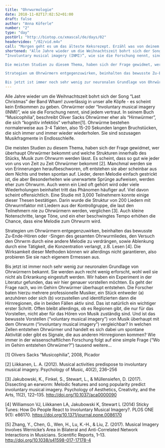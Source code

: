 ```yaml
---
title: "Ohrwurmologie"
date: 2018-11-02T17:02:52+01:00
draft: false
author: "Anna Köferle"
number: "2"
type: "day"
postUrl: "http://biotop.co/xmascal/de/days/02"
headervideo: "/02/vid.m4v"
call: "Morgen geht es um das älteste Keksrezept. Erzähl was von deinem ältesten Keksrezept. #biotop_advent"
shortened: "Alle Jahre wieder um die Weihnachtszeit bohrt sich der Song “Last Christmas” der Band Wham! zuverlässig in unser alle Köpfe - es scheint kein Entkommen zu geben. Ohrwürmer oder
“Involuntary musical imagery (INMI)”, wie sie die Forschung nennt, sind jedem vertraut. In seinem Buch “Musicophilia”, beschreibt Oliver Sacks Ohrwürmer eher als “Hirnwürmer”, die sich “kognitiv infektiös” verhalten. Ohrwürme bestehen normalerweise aus 3-4 Takten, also 15-20 Sekunden langen Bruchstücken, die sich immer und immer wieder wiederholen. Sie sind sozusagen Musikfragmente in Endlosschleife.

Die meisten Studien zu diesem Thema, haben sich der Frage gewidmet, wer überhaupt Ohrwürmer bekommt und welche Strukturen innerhalb des Stücks, Musik zum Ohrwurm werden lässt. Es scheint, dass so gut wie jeder von uns von Zeit zu Zeit Ohrwürmer bekommt. Manchmal werden sie von Erinnerungen heraufbeschworen, oft entstehen sie aber scheinbar aus dem Nichts und treten spontan auf. Lieder, deren Melodie einfach gestrickt ist, die aber Besonderheiten wie unerwartete Sprünge aufweisen, werden eher zum Ohrwurm. Auch wenn ein Lied oft gehört wird oder viele Wiederholungen beinhaltet tritt das Phänomen häufiger auf. Viel davon scheint offensichtlich. Eine Studie mit 3,000 Teilnehmern konnte einige dieser Thesen bestätigen. Darin wurde die Struktur von 200 Liedern mit Ohrwurmfaktor mit Liedern aus der Kontrollgruppe, die laut den Teilnehmern nie zu Ohrwürmern werden, verglichen. Auch kleine Notenschritte, lange Töne, und ein eher beschwingtes Tempo erhöhen die Chance, dass eine Melodie zum Ohrwurm wird.

Strategien um Ohrwürmern entgegenzuwirken, beinhalten das bewusste Zu-Ende-Hören oder -Singen des gesamten Ohrwurmliedes, den Versuch den Ohrwrm durch eine andere Melodie zu verdrängen, sowie Ablenkung durch eine Tätigkeit, die Konzentration verlangt, z.B. Lesen. Die Wirksamkeit dieser Methoden können wir allerdings nicht garantieren, also probieren Sie sie nach eigenem Ermessen aus.

Bis jetzt ist immer noch sehr wenig zur neuronalen Grundlage von Ohrwürmern bekannt. Sie werden auch recht wenig erforscht, wohl weil sie nicht als Erkrankung eingestuft werden. Wir haben ein Experiment in der Literatur gefunden, das wir hier genauer vorstellen möchten. Es geht der Frage nach, wo im Gehirn Ohrwürmer überhaupt entstehen. Die Forscher baten hierzu mehrere professionelle Musiker, ein Stück entweder (a) anzuhören oder sich (b) vorzustellen und identifizierten dann die Hirnregionen, die in beiden Fällen aktiv sind. Das ist natürlich ein wichtiger erster Schritt. Offen bleibt allerdings, ob es Regionen gibt, die nur für das Vorstellen, nicht aber für das Hören von Musik zuständig sind. Und ist das bewusste Vorstellen (“voluntary musical imagery”) von Musik überhaupt mit dem Ohrwurm (“involuntary musical imagery”) vergleichbar? In welchen Zellen entstehen Ohrwürmer und handelt es sich dabei um spontane Aktivität oder gibt es Signale, die aus anderen Hirnregionen kommen? Wie immer in der wissenschaftlichen Forschung folgt auf eine simple Frage (“Wo im Gehirn entstehen Ohrwümer?”) tausend weitere..."
---
```

Alle Jahre wieder um die Weihnachtszeit bohrt sich der Song “Last Christmas” der Band Wham! zuverlässig in unser alle Köpfe - es scheint kein Entkommen zu geben. Ohrwürmer oder
“Involuntary musical imagery (INMI)”, wie sie die Forschung nennt, sind jedem vertraut. In seinem Buch “Musicophilia”, beschreibt Oliver Sacks Ohrwürmer eher als “Hirnwürmer”, die sich “kognitiv infektiös” verhalten[1]. Ohrwürme bestehen normalerweise aus 3-4 Takten, also 15-20 Sekunden langen Bruchstücken, die sich immer und immer wieder wiederholen. Sie sind sozusagen Musikfragmente in Endlosschleife.

Die meisten Studien zu diesem Thema, haben sich der Frage gewidmet, wer überhaupt Ohrwürmer bekommt und welche Strukturen innerhalb des Stücks, Musik zum Ohrwurm werden lässt. Es scheint, dass so gut wie jeder von uns von Zeit zu Zeit Ohrwürmer bekommt [2]. Manchmal werden sie von Erinnerungen heraufbeschworen, oft entstehen sie aber scheinbar aus dem Nichts und treten spontan auf. Lieder, deren Melodie einfach gestrickt ist, die aber Besonderheiten wie unerwartete Sprünge aufweisen, werden eher zum Ohrwurm. Auch wenn ein Lied oft gehört wird oder viele Wiederholungen beinhaltet tritt das Phänomen häufiger auf. Viel davon scheint offensichtlich. Eine Studie mit 3,000 Teilnehmern konnte einige dieser Thesen bestätigen. Darin wurde die Struktur von 200 Liedern mit Ohrwurmfaktor mit Liedern aus der Kontrollgruppe, die laut den Teilnehmern nie zu Ohrwürmern werden, verglichen [3]. Auch kleine Notenschritte, lange Töne, und ein eher beschwingtes Tempo erhöhen die Chance, dass eine Melodie zum Ohrwurm wird.

Strategien um Ohrwürmern entgegenzuwirken, beinhalten das bewusste Zu-Ende-Hören oder -Singen des gesamten Ohrwurmliedes, den Versuch den Ohrwrm durch eine andere Melodie zu verdrängen, sowie Ablenkung durch eine Tätigkeit, die Konzentration verlangt, z.B. Lesen [4]. Die Wirksamkeit dieser Methoden können wir allerdings nicht garantieren, also probieren Sie sie nach eigenem Ermessen aus.

Bis jetzt ist immer noch sehr wenig zur neuronalen Grundlage von Ohrwürmern bekannt. Sie werden auch recht wenig erforscht, wohl weil sie nicht als Erkrankung eingestuft werden. Wir haben ein Experiment in der Literatur gefunden, das wir hier genauer vorstellen möchten. Es geht der Frage nach, wo im Gehirn Ohrwürmer überhaupt entstehen. Die Forscher baten hierzu mehrere professionelle Musiker, ein Stück entweder (a) anzuhören oder sich (b) vorzustellen und identifizierten dann die Hirnregionen, die in beiden Fällen aktiv sind. Das ist natürlich ein wichtiger erster Schritt. Offen bleibt allerdings, ob es Regionen gibt, die nur für das Vorstellen, nicht aber für das Hören von Musik zuständig sind. Und ist das bewusste Vorstellen (“voluntary musical imagery”) von Musik überhaupt mit dem Ohrwurm (“involuntary musical imagery”) vergleichbar? In welchen Zellen entstehen Ohrwürmer und handelt es sich dabei um spontane Aktivität oder gibt es Signale, die aus anderen Hirnregionen kommen? Wie immer in der wissenschaftlichen Forschung folgt auf eine simple Frage (“Wo im Gehirn entstehen Ohrwümer?”) tausend weitere...

[1] Olivers Sacks “Musicophilia”, 2008, Picador

[2] Liikkanen, L. A. (2012). Musical activities predispose to involuntary musical imagery. Psychology of Music, 40(2), 236–256

[3] Jakubowski, K., Finkel, S., Stewart, L., & Müllensiefen, D. (2017). Dissecting an earworm: Melodic features and song popularity predict involuntary musical imagery. Psychology of Aesthetics, Creativity, and the Arts, 11(2), 122–135. http://doi.org/10.1037/aca0000090

[4] Williamson VJ, Liikkanen LA, Jakubowski K, Stewart L (2014) Sticky Tunes: How Do People React to Involuntary Musical Imagery?. PLOS ONE 9(1): e86170. https://doi.org/10.1371/journal.pone.0086170

[5]  Zhang, Y., Chen, G., Wen, H., Lu, K.-H., & Liu, Z. (2017). Musical Imagery Involves Wernicke’s Area in Bilateral and Anti-Correlated Network Interactions in Musicians. Scientific Reports, 1–13. http://doi.org/10.1038/s41598-017-17178-4
